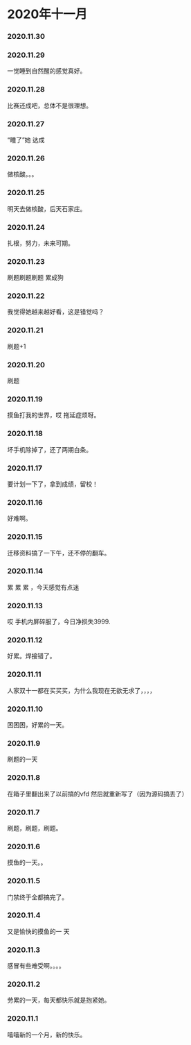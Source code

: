 # 2020年十一月

### 2020.11.30
### 2020.11.29
一觉睡到自然醒的感觉真好。
### 2020.11.28
比赛还成吧，总体不是很理想。
### 2020.11.27
“睡了”她 达成
### 2020.11.26
做核酸。。。
### 2020.11.25
明天去做核酸，后天石家庄。
### 2020.11.24
扎根，努力，未来可期。
### 2020.11.23
刷题刷题刷题 累成狗
### 2020.11.22
我觉得她越来越好看，这是错觉吗？
### 2020.11.21
刷题+1
### 2020.11.20
刷题
### 2020.11.19
摸鱼打我的世界，哎 拖延症烦呀。
### 2020.11.18
坏手机除掉了，还了两期白条。
### 2020.11.17
要计划一下了，拿到成绩，留校！
### 2020.11.16
好难啊。
### 2020.11.15
迁移资料搞了一下午，还不停的翻车。
### 2020.11.14
累 累 累 ，今天感觉有点迷
### 2020.11.13
哎 手机内屏碎服了，今日净损失3999.
### 2020.11.12
好累。焊接错了。
### 2020.11.11
人家双十一都在买买买，为什么我现在无欲无求了，，，，
### 2020.11.10
困困困，好累的一天。
### 2020.11.9
刷题的一天
### 2020.11.8
在箱子里翻出来了以前搞的vfd 然后就重新写了（因为源码搞丢了）
### 2020.11.7
刷题，刷题，刷题。
### 2020.11.6
摸鱼的一天。。
### 2020.11.5
门禁终于全都搞完了。
### 2020.11.4
又是愉快的摸鱼的一
天
### 2020.11.3
感冒有些难受啊。。。。
### 2020.11.2
劳累的一天，每天都快乐就是抱紧她。
### 2020.11.1
嘻嘻新的一个月，新的快乐。
